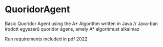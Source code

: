 # QuoridorAgent
Basic Quoridor Agent using the A* Algorithm written in Java // Java-ban írodott egyszerű quoridor ágens, amely A* algoritmust alkalmaz  

Run requirements included in pdf 
2022
